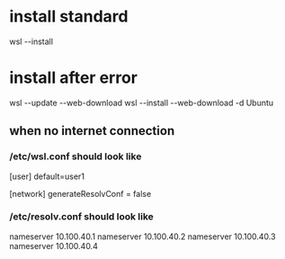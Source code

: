 # install standard
wsl --install

# install after error
wsl --update --web-download
wsl --install --web-download -d Ubuntu

## when no internet connection
### /etc/wsl.conf should look like
[user]
default=user1

[network]
generateResolvConf = false

### /etc/resolv.conf should look like
nameserver 10.100.40.1
nameserver 10.100.40.2
nameserver 10.100.40.3
nameserver 10.100.40.4
